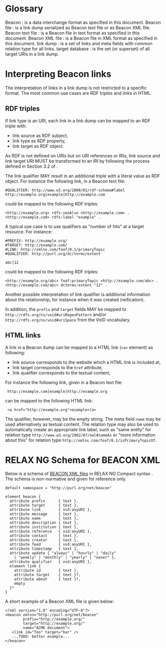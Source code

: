 # Glossary

Beacon
  : is a data interchange format as specified in this document.
Beacon file
  : is a link dump serialized as Beacon text file or as Beacon XML file.
Beacon text file
  : is a Beacon file in text format as specified in this document. 
Beacon XML file
  : is a Beacon file in XML format as specified in this document. 
link dump
  : is a set of links and meta fields with common relation type for all links.
target database
  : is the set (or superset) of all target URIs in a link dump.

# Interpreting Beacon links

The interpretation of links in a link dump is not restricted to a specific
format. The most common use cases are RDF triples and links in HTML.

## RDF triples

If link type is an URI, each link in a link dump can be mapped to an RDF
triple with: 

* link source as RDF subject,
* link type as RDF property,
* link target as RDF object.

As RDF is not defined on URIs but on URI references or IRIs, link source and
link target URI MUST be transformed to an IRI by following the process defined
in Section 3.2 of [](#RFC3987).

The link qualifier MAY result in an additional triple with a literal value as
RDF object. For instance the following link, in a Beacon text file:

    #QUALIFIER: http://www.w3.org/2000/01/rdf-schema#label
    http://example.org|example|http://example.com

could be mapped to the following RDF triples:

	<http://example.org> rdfs:seeAlso <http://example.com> .
    <http://example.com> rdfs:label "example" .

A typical use case is to use qualifiers as "number of hits" at a target
resource. For instance:

    #PREFIX: http://example.org/
    #TARGET: http://example.com/ 
	#LINK: http://xmlns.com/foaf/0.1/primaryTopic
    #QUALIFIER: http://purl.org/dc/terms/extent

    abc|12

could be mapped to the following RDF triples:

    <http://example.org/abc> foaf:primaryTopic <http://example.com/abc> .
    <http://example.com/abc> dcterms:extent "12" .

Another possible interpretation of link qualifier is additional information
about the relationship, for instance when it was created (reification).

In addition, the `prefix` and `target` fields MAY be mapped to
`http://rdfs.org/ns/void#uriRegexPattern` and/or
`http://rdfs.org/ns/void#uriSpace` from the VoID vocabulary.


## HTML links

A link in a Beacon dump can be mapped to a HTML link (`<a>` element) as
following:

* link source corresponds to the website which a HTML link is included at,
* link target corresponds to the `href` attribute,
* link qualifier corresponds to the textual content,

For instance the following link, given in a Beacon text file:

     http://example.com|example|http://example.org

can be mapped to the following HTML link:

     <a href="http://example.org">example</a>

The qualifier, however, may be the empty string. The meta field `name` may be
used alternatively as textual content. The relation type may also be used to
automatically create an appropriate link label, such as "same entity" 
for relation type `http://www.w3.org/2002/07/owl#sameAs` or "more information
about this" for relation type `http://xmlns.com/foaf/0.1/isPrimaryTopicOf`.


# RELAX NG Schema for BEACON XML

Below is a schema of [BEACON XML files](#beacon-xml-files) in RELAX NG Compact
syntax [](#RELAX-NGC). The schema is non-normative and given for reference
only.

    default namespace = "http://purl.org/net/beacon"

	element beacon {
	  attribute prefix      { text }.
	  attribute target      { text },
	  attribute link        { xsd:anyURI },
	  attribute message     { text },
	  attribute name        { text },
	  attribute description { text },
	  attribute institution { text },
	  attribute reference   { xsd:anyURI },
	  attribute contact     { text },
	  attribute creator     { text },
	  attribute feed        { xsd:anyURI },
	  attribute timestamp   { text },
	  attribute update { "always" | "hourly" | "daily" 
	    | "weekly" | "monthly" | "yearly" | "never" },
	  attribute qualifier   { xsd:anyURI },
	  element link {
	    attribute id        { text },
		attribute target    { text }?,
		attribute about     { text }?,
	    empty
	  }*
	}

A short example of a Beacon XML file is given below:

    <?xml version="1.0" encoding="UTF-8"?>
    <beacon xmlns="http://purl.org/net/beacon" 
            prefix="http://example.org/"
            target="http://example.org/"
			name="ACME document">
       <link id="foo" target="bar" />
       ...TODO: better example...
    </beacon>
